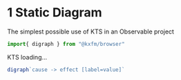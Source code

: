 # 1 Static Diagram

The simplest possible use of KTS in an Observable project

```js 
import{ digraph } from "@kxfm/browser"
```

<div class="card">

<div id="ktsConsole">KTS loading...</div>

```js echo
digraph`cause -> effect [label=value]`
```
</div>
